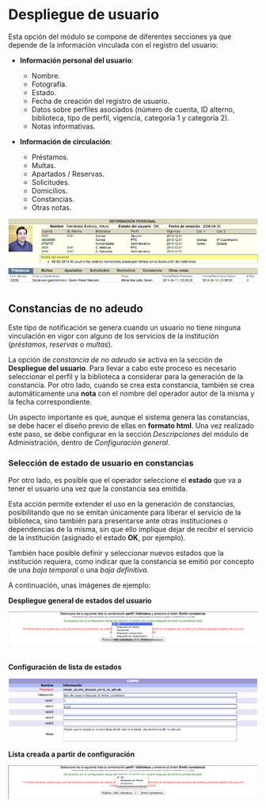 # Despliegue de usuario

Esta opción del módulo se compone de diferentes secciones ya que depende de la información vinculada con el registro del usuario:

- **Información personal del usuario**:

    - Nombre.
    - Fotografía.
    - Estado.
    - Fecha de creación del registro de usuario.
    - Datos sobre perfiles asociados (número de cuenta, ID alterno, biblioteca, tipo de perfil, vigencia, categoría 1 y categoría 2).
    - Notas informativas.

- **Información de circulación**:

    - Préstamos.
    - Multas.
    - Apartados / Reservas.
    - Solicitudes.
    - Domicilios.
    - Constancias.
    - Otras notas.

![](Despliegue_usuario.png)

## Constancias de no adeudo

Este tipo de notificación se genera cuando un usuario no tiene ninguna vinculación en vigor con alguno de los servicios de la institución (_préstamos_, _reservas_ o _multas_).

La opción de _constancia de no adeudo_ se activa en la sección de **Despliegue del usuario**. Para llevar a cabo este proceso es necesario seleccionar el perfil y la biblioteca a considerar para la generación de la constancia. Por otro lado, cuando se crea esta constancia, también se crea automáticamente una **nota** con el nombre del operador autor de la misma y la fecha correspondiente.

Un aspecto importante es que, aunque el sistema genera las constancias, se debe hacer el diseño previo de ellas en **formato html**. Una vez realizado este paso, se debe configurar en la sección *Descripciones* del módulo de Administración, dentro de *Configuración general*.

### Selección de estado de usuario en constancias

Por otro lado, es posible que el operador seleccione el **estado** que va a tener el usuario una vez que la constancia sea emitida.

Esta acción permite extender el uso en la generación de constancias, posibilitando que no se emitan únicamente para liberar el servicio de la biblioteca, sino también para presentarse ante otras instituciones o dependencias de la misma, sin que ello implique dejar de recibir el servicio de la institución (asignado el estado **OK**, por ejemplo).

También hace posible definir y seleccionar nuevos estados que la institución requiera, como indicar que la constancia se emitió por concepto de una *baja temporal* o una *baja definitiva*.

A continuación, unas imágenes de ejemplo:

**Despliegue general de estados del usuario**

![](ConstanciasNoAdeudo2.png)

**Configuración de lista de estados**

![](ConstanciasNoAdeudo3.png)

**Lista creada a partir de configuración**

![](ConstanciasNoAdeudo4.png)

